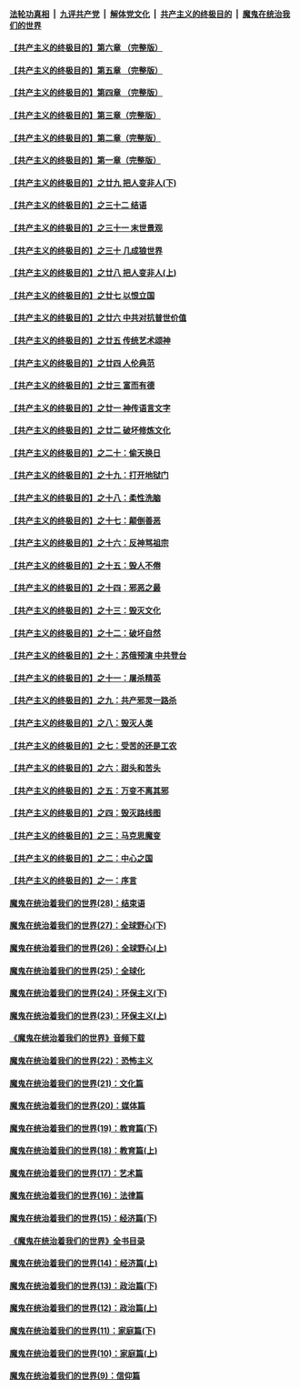 ####  [法轮功真相](../../../../basic/blob/master/README.md?t=09142113) &nbsp;|&nbsp; [九评共产党](../../../../9ping.md/blob/master/README.md?t=09142113) &nbsp;|&nbsp; [解体党文化](../../../../jtdwh.md/blob/master/README.md?t=09142113)  &nbsp;|&nbsp; [共产主义的终极目的](../../../../gczydzjmd.md/blob/master/README.md?t=09142113) &nbsp;|&nbsp; [魔鬼在统治我们的世界](../../../../mgztzwmdsj.md/blob/master/README.md?t=09142113) 

#### [【共产主义的终极目的】第六章 （完整版）](../pages/nsc422/n11428913.md?t=09142113) 

#### [【共产主义的终极目的】第五章 （完整版）](../pages/nsc422/n11428912.md?t=09142113) 

#### [【共产主义的终极目的】第四章 （完整版）](../pages/nsc422/n11428907.md?t=09142113) 

#### [【共产主义的终极目的】第三章（完整版）](../pages/nsc422/n11428848.md?t=09142113) 

#### [【共产主义的终极目的】第二章（完整版）](../pages/nsc422/n11428831.md?t=09142113) 

#### [【共产主义的终极目的】第一章（完整版）](../pages/nsc422/n11417651.md?t=09142113) 

#### [【共产主义的终极目的】之廿九 把人变非人(下)](../pages/nsc422/n11344140.md?t=09142113) 

#### [【共产主义的终极目的】之三十二 结语](../pages/nsc422/n11360535.md?t=09142113) 

#### [【共产主义的终极目的】之三十一 末世景观](../pages/nsc422/n11351129.md?t=09142113) 

#### [【共产主义的终极目的】之三十 几成狼世界](../pages/nsc422/n11348280.md?t=09142113) 

#### [【共产主义的终极目的】之廿八 把人变非人(上)](../pages/nsc422/n11340492.md?t=09142113) 

#### [【共产主义的终极目的】之廿七 以恨立国](../pages/nsc422/n11336944.md?t=09142113) 

#### [【共产主义的终极目的】之廿六 中共对抗普世价值](../pages/nsc422/n11324785.md?t=09142113) 

#### [【共产主义的终极目的】之廿五 传统艺术颂神](../pages/nsc422/n11296396.md?t=09142113) 

#### [【共产主义的终极目的】之廿四 人伦典范](../pages/nsc422/n11296397.md?t=09142113) 

#### [【共产主义的终极目的】之廿三 富而有德](../pages/nsc422/n11283598.md?t=09142113) 

#### [【共产主义的终极目的】之廿一 神传语言文字](../pages/nsc422/n11263265.md?t=09142113) 

#### [【共产主义的终极目的】之廿二 破坏修炼文化](../pages/nsc422/n11245728.md?t=09142113) 

#### [【共产主义的终极目的】之二十：偷天换日](../pages/nsc422/n11238846.md?t=09142113) 

#### [【共产主义的终极目的】之十九：打开地狱门](../pages/nsc422/n11206376.md?t=09142113) 

#### [【共产主义的终极目的】之十八：柔性洗脑](../pages/nsc422/n11199994.md?t=09142113) 

#### [【共产主义的终极目的】之十七：颠倒善恶](../pages/nsc422/n11179782.md?t=09142113) 

#### [【共产主义的终极目的】之十六：反神骂祖宗](../pages/nsc422/n11166798.md?t=09142113) 

#### [【共产主义的终极目的】之十五：毁人不倦](../pages/nsc422/n11166792.md?t=09142113) 

#### [【共产主义的终极目的】之十四：邪恶之最](../pages/nsc422/n11150249.md?t=09142113) 

#### [【共产主义的终极目的】之十三：毁灭文化](../pages/nsc422/n11135227.md?t=09142113) 

#### [【共产主义的终极目的】之十二：破坏自然](../pages/nsc422/n11135214.md?t=09142113) 

#### [【共产主义的终极目的】之十：苏俄预演 中共登台](../pages/nsc422/n11118424.md?t=09142113) 

#### [【共产主义的终极目的】之十一：屠杀精英](../pages/nsc422/n11118442.md?t=09142113) 

#### [【共产主义的终极目的】之九：共产邪灵一路杀](../pages/nsc422/n11114139.md?t=09142113) 

#### [【共产主义的终极目的】之八：毁灭人类](../pages/nsc422/n11108503.md?t=09142113) 

#### [【共产主义的终极目的】之七：受苦的还是工农](../pages/nsc422/n11101809.md?t=09142113) 

#### [【共产主义的终极目的】之六：甜头和苦头](../pages/nsc422/n11096971.md?t=09142113) 

#### [【共产主义的终极目的】之五：万变不离其邪](../pages/nsc422/n11091285.md?t=09142113) 

#### [【共产主义的终极目的】之四：毁灭路线图](../pages/nsc422/n11086284.md?t=09142113) 

#### [【共产主义的终极目的】之三：马克思魔变](../pages/nsc422/n11061941.md?t=09142113) 

#### [【共产主义的终极目的】之二：中心之国](../pages/nsc422/n11047728.md?t=09142113) 

#### [【共产主义的终极目的】之一：序言](../pages/nsc422/n11086077.md?t=09142113) 

#### [魔鬼在统治着我们的世界(28)：结束语](../pages/nsc422/n10936246.md?t=09142113) 

#### [魔鬼在统治着我们的世界(27)：全球野心(下)](../pages/nsc422/n10928319.md?t=09142113) 

#### [魔鬼在统治着我们的世界(26)：全球野心(上)](../pages/nsc422/n10900318.md?t=09142113) 

#### [魔鬼在统治着我们的世界(25)：全球化](../pages/nsc422/n10788205.md?t=09142113) 

#### [魔鬼在统治着我们的世界(24)：环保主义(下)](../pages/nsc422/n10695307.md?t=09142113) 

#### [魔鬼在统治着我们的世界(23)：环保主义(上)](../pages/nsc422/n10688613.md?t=09142113) 

#### [《魔鬼在统治着我们的世界》音频下载](../pages/nsc422/n10635553.md?t=09142113) 

#### [魔鬼在统治着我们的世界(22)：恐怖主义](../pages/nsc422/n10614727.md?t=09142113) 

#### [魔鬼在统治着我们的世界(21)：文化篇](../pages/nsc422/n10597706.md?t=09142113) 

#### [魔鬼在统治着我们的世界(20)：媒体篇](../pages/nsc422/n10586579.md?t=09142113) 

#### [魔鬼在统治着我们的世界(19)：教育篇(下)](../pages/nsc422/n10564808.md?t=09142113) 

#### [魔鬼在统治着我们的世界(18)：教育篇(上)](../pages/nsc422/n10526970.md?t=09142113) 

#### [魔鬼在统治着我们的世界(17)：艺术篇](../pages/nsc422/n10499093.md?t=09142113) 

#### [魔鬼在统治着我们的世界(16)：法律篇](../pages/nsc422/n10485969.md?t=09142113) 

#### [魔鬼在统治着我们的世界(15)：经济篇(下)](../pages/nsc422/n10469975.md?t=09142113) 

#### [《魔鬼在统治着我们的世界》全书目录](../pages/nsc422/n10464261.md?t=09142113) 

#### [魔鬼在统治着我们的世界(14)：经济篇(上)](../pages/nsc422/n10457370.md?t=09142113) 

#### [魔鬼在统治着我们的世界(13)：政治篇(下)](../pages/nsc422/n10448270.md?t=09142113) 

#### [魔鬼在统治着我们的世界(12)：政治篇(上)](../pages/nsc422/n10444576.md?t=09142113) 

#### [魔鬼在统治着我们的世界(11)：家庭篇(下)](../pages/nsc422/n10440961.md?t=09142113) 

#### [魔鬼在统治着我们的世界(10)：家庭篇(上)](../pages/nsc422/n10435448.md?t=09142113) 

#### [魔鬼在统治着我们的世界(9)：信仰篇](../pages/nsc422/n10432159.md?t=09142113) 

